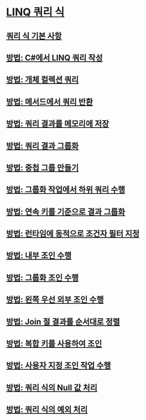 # [LINQ 쿼리 식](index.md)
## [쿼리 식 기본 사항](query-expression-basics.md)
## [방법: C#에서 LINQ 쿼리 작성](how-to-write-linq-queries.md)
## [방법: 개체 컬렉션 쿼리](how-to-query-a-collection-of-objects.md)
## [방법: 메서드에서 쿼리 반환](how-to-return-a-query-from-a-method.md)
## [방법: 쿼리 결과를 메모리에 저장](how-to-store-the-results-of-a-query-in-memory.md)
## [방법: 쿼리 결과 그룹화](how-to-group-query-results.md)
## [방법: 중첩 그룹 만들기](how-to-create-a-nested-group.md)
## [방법: 그룹화 작업에서 하위 쿼리 수행](how-to-perform-a-subquery-on-a-grouping-operation.md)
## [방법: 연속 키를 기준으로 결과 그룹화](how-to-group-results-by-contiguous-keys.md)
## [방법: 런타임에 동적으로 조건자 필터 지정](how-to-dynamically-specify-predicate-filters-at-runtime.md)
## [방법: 내부 조인 수행](how-to-perform-inner-joins.md)
## [방법: 그룹화 조인 수행](how-to-perform-grouped-joins.md)
## [방법: 왼쪽 우선 외부 조인 수행](how-to-perform-left-outer-joins.md)
## [방법: Join 절 결과를 순서대로 정렬](how-to-order-the-results-of-a-join-clause.md)
## [방법: 복합 키를 사용하여 조인](how-to-join-by-using-composite-keys.md)
## [방법: 사용자 지정 조인 작업 수행](how-to-perform-custom-join-operations.md)
## [방법: 쿼리 식의 Null 값 처리](how-to-handle-null-values-in-query-expressions.md)
## [방법: 쿼리 식의 예외 처리](how-to-handle-exceptions-in-query-expressions.md)
